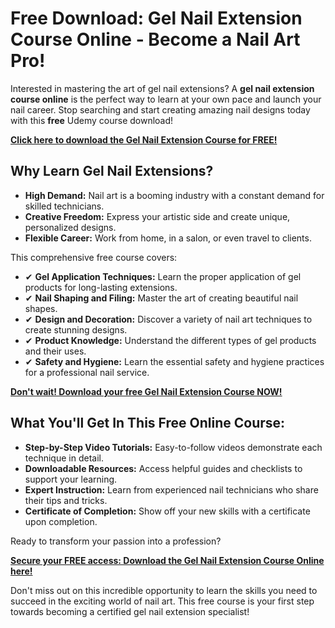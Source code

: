 # Free Download: Gel Nail Extension Course Online - Become a Nail Art Pro!

Interested in mastering the art of gel nail extensions? A **gel nail extension course online** is the perfect way to learn at your own pace and launch your nail career. Stop searching and start creating amazing nail designs today with this **free** Udemy course download!

[**Click here to download the Gel Nail Extension Course for FREE!**](https://udemywork.com/gel-nail-extension-course-online)

## Why Learn Gel Nail Extensions?

*   **High Demand:** Nail art is a booming industry with a constant demand for skilled technicians.
*   **Creative Freedom:** Express your artistic side and create unique, personalized designs.
*   **Flexible Career:** Work from home, in a salon, or even travel to clients.

This comprehensive free course covers:

*   ✔ **Gel Application Techniques:** Learn the proper application of gel products for long-lasting extensions.
*   ✔ **Nail Shaping and Filing:** Master the art of creating beautiful nail shapes.
*   ✔ **Design and Decoration:** Discover a variety of nail art techniques to create stunning designs.
*   ✔ **Product Knowledge:** Understand the different types of gel products and their uses.
*   ✔ **Safety and Hygiene:** Learn the essential safety and hygiene practices for a professional nail service.

[**Don't wait! Download your free Gel Nail Extension Course NOW!**](https://udemywork.com/gel-nail-extension-course-online)

## What You'll Get In This Free Online Course:

*   **Step-by-Step Video Tutorials:** Easy-to-follow videos demonstrate each technique in detail.
*   **Downloadable Resources:** Access helpful guides and checklists to support your learning.
*   **Expert Instruction:** Learn from experienced nail technicians who share their tips and tricks.
*   **Certificate of Completion:** Show off your new skills with a certificate upon completion.

Ready to transform your passion into a profession?

[**Secure your FREE access: Download the Gel Nail Extension Course Online here!**](https://udemywork.com/gel-nail-extension-course-online)

Don't miss out on this incredible opportunity to learn the skills you need to succeed in the exciting world of nail art. This free course is your first step towards becoming a certified gel nail extension specialist!
